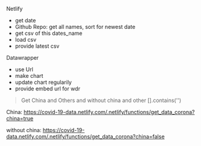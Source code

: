 Netlify
- get date
- Github Repo: get all names, sort for newest date
- get csv of this dates_name
- load csv
- provide latest csv

Datawrapper
- use Url
- make chart
- update chart regularily
- provide embed url for wdr

> Get China and Others and without china and other
[].contains('')

China:
https://covid-19-data.netlify.com/.netlify/functions/get_data_corona?china=true

without china:
https://covid-19-data.netlify.com/.netlify/functions/get_data_corona?china=false
